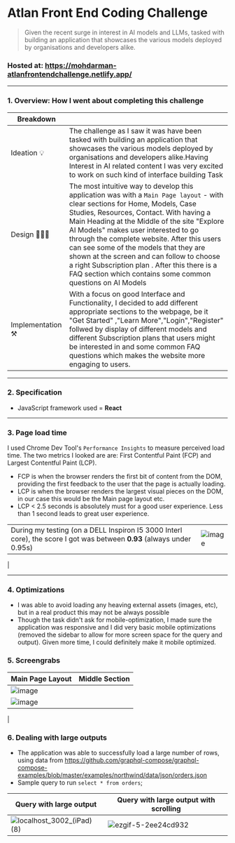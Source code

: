 # Atlan Front End Coding Challenge

> Given the recent surge in interest in AI models and LLMs, tasked with building an application that showcases the various models deployed by organisations and developers alike.

### Hosted at: https://mohdarman-atlanfrontendchallenge.netlify.app/

----------

### 1. Overview: How I went about completing this challenge

| Breakdown  |   |
|---|---|
| Ideation 💡  |  The challenge as I saw it was have been tasked with building an application that showcases the various models deployed by organisations and developers alike.Having Interest in AI related content I was very excited to work on such kind of interface building Task  |
| Design 🧑🏻‍🎨  | The most intuitive way to develop this application was with a `Main Page layout` - with clear sections for Home, Models, Case Studies, Resources, Contact. With having a Main Heading at the Middle of the site "Explore AI Models" makes user interested to go through the complete website. After this users can see some of the models that they are shown at the screen and can follow to choose a right Subscription plan . After this there is a FAQ section which contains some common questions on AI Models |
| Implementation ⚒️  |  With a focus on good Interface and Functionality, I decided to add different appropriate sections to the webpage, be it "Get Started" ,"Learn More","Login","Register" follwed by display of different models and different Subscription plans that users might be interested in and some common FAQ questions which makes the website more engaging to users. |

----------

### 2. Specification

- JavaScript framework used = **React**
----------

### 3. Page load time

I used Chrome Dev Tool's `Performance Insights` to measure perceived load time. The two metrics I looked are are: First Contentful Paint (FCP) and Largest Contentful Paint (LCP).
- FCP is when the browser renders the first bit of content from the DOM, providing the first feedback to the user that the page is actually loading.
- LCP is when the browser renders the largest visual pieces on the DOM, in our case this would be the Main page layout etc.
- LCP < 2.5 seconds is absolutely must for a good user experience. Less than 1 second leads to great user experience.


|   |   |
|---|---|
| During my testing (on a DELL Inspiron I5 3000 Interl core), the score I got was between **0.93** (always under 0.95s)   |  ![image](https://github.com/arizzaa13/ATLAN-Frontend-Coding-Challenge/assets/78647475/fa5b07a6-86d6-48ec-8c45-b369056a499b)

 |


----------

### 4. Optimizations

- I was able to avoid loading any heaving external assets (images, etc), but in a real product this may not be always possible
- Though the task didn't ask for mobile-optimization, I made sure the application was responsive and I did very basic mobile optimizations (removed the sidebar to allow for more screen space for the query and output). Given more time, I could definitely make it mobile optimized.



### 5. Screengrabs

| Main Page Layout  | Middle Section |
|---|---|
|![image](https://github.com/arizzaa13/ATLAN-Frontend-Coding-Challenge/assets/78647475/4d0d6b92-f1c9-428e-a43b-485ebc72ccc3)
 | ![image](https://github.com/arizzaa13/ATLAN-Frontend-Coding-Challenge/assets/78647475/91884b18-9c9c-4b96-96a9-59ef6da877a0)
 |


### 6. Dealing with large outputs
- The application was able to successfully load a large number of rows, using data from https://github.com/graphql-compose/graphql-compose-examples/blob/master/examples/northwind/data/json/orders.json
- Sample query to run `select * from orders`;

|  Query with large output |   Query with large output with scrolling |
|---|---|
| ![localhost_3002_(iPad) (8)](https://user-images.githubusercontent.com/8691395/171368792-89c35ff7-7b07-4f35-99ba-f2fe4ecd3b00.png) |  ![ezgif-5-2ee24cd932](https://user-images.githubusercontent.com/8691395/171369275-68fd243c-b8e8-4e00-acda-ee4974172921.gif) |
